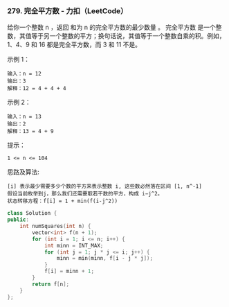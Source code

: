 ### 279. 完全平方数 - 力扣（LeetCode）

给你一个整数 n ，返回 和为 n 的完全平方数的最少数量 。
完全平方数 是一个整数，其值等于另一个整数的平方；换句话说，其值等于一个整数自乘的积。例如，1、4、9 和 16 都是完全平方数，而 3 和 11 不是。

示例 1：
```
输入：n = 12
输出：3 
解释：12 = 4 + 4 + 4
```
示例 2：
```
输入：n = 13
输出：2
解释：13 = 4 + 9
```
提示：
```
1 <= n <= 104
```
思路及算法:
```
[i] 表示最少需要多少个数的平方来表示整数 i, 这些数必然落在区间 [1, n^-1]
假设当前枚举到j，那么我们还需要取若干数的平方，构成 i−j^2。
状态转移方程：f[i] = 1 + min(f(i-j^2)) 
```
```c++
class Solution {
public:
    int numSquares(int n) {
        vector<int> f(n + 1);
        for (int i = 1; i <= n; i++) {
            int minn = INT_MAX;
            for (int j = 1; j * j <= i; j++) {
                minn = min(minn, f[i - j * j]);
            }
            f[i] = minn + 1;
        }
        return f[n];
    }
};
```